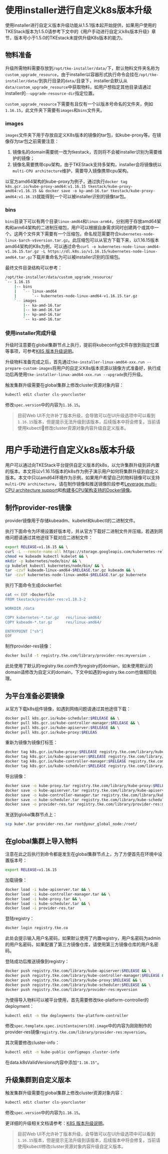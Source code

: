 # 使用installer进行自定义k8s版本升级

使用installer进行自定义版本升级功能从1.5.1版本起开始提供，如果用户使用的TKEStack版本为1.5.0请参考下文中的《用户手动进行自定义k8s版本升级》章节，版本号小于1.5.0的TKEstack未提供升级K8s版本的能力。

## 物料准备

升级所需物料需要存放到`/opt/tke-installer/data/`下，默认物料文件夹名称为`custom_upgrade_resource`，由于installer以容器形式执行命令会挂在`/opt/tke-installer/data/`到执行目录的`data/`目录下，installer会默认从`data/custom_upgrade_resource`中获取物料，如用户想指定其他目录请通过installer的`--upgrade-resource-dir`指定位置。

`custom_upgrade_resource`下需要有且仅有一个以版本号命名的文件夹，例如`1.16.15`，此文件夹下需要有`images`和`bins`文件夹。

### images

`images`文件夹下用于存放自定义K8s版本的镜像的tar包，如kube-proxy等。在镜像存为tar包之前需要注意：

1. 镜像名的domain需要统一改为tkestack，否则将不会被installer识别为需要维护的镜像；
2. 镜像名需要携带cpu架构，由于TKEStack支持多架构，installer会将镜像统以`multi-CPU architecture`维护，需要导入镜像携带cpu架构。

以官方amd64架构的kube-proxy为例子，通过执行`docker tag k8s.gcr.io/kube-proxy-amd64:v1.16.15 tkestack/kube-proxy-amd64:v1.16.15 && docker save -o kp-amd-16.tar tkestack/kube-proxy-amd64:v1.16.15`就能得到一个可以被installer识别的镜像tar包。

### bins

`bins`目录下可以有两个目录`linux-amd64`和`linux-arm64`，分别用于存放amd64架构和arm64架构的二进制压缩包，用户可以根据自身需求同时创建两个或其中一个。这两个文件夹下需要有一个压缩包，命名规范需要符合`kubernetes-node-linux-$arch-v$version.tar.gz`。此压缩包可以从官方下载下来，以1.16.15版本amd64架构的K8s为例，可以通过命令`curl -o kubernetes-node-linux-amd64-v1.16.15.tar.gz -L https://dl.k8s.io/v1.16.15/kubernetes-node-linux-amd64.tar.gz`下载并重命名为可以被installer识别的压缩包。

最终文件目录结构可以参考：

```sh
/opt/tke-installer/data/custom_upgrade_resource/
`-- 1.16.15
    |-- bins
    |   `-- linux-amd64
    |       `-- kubernetes-node-linux-amd64-v1.16.15.tar.gz
    `-- images
        |-- ka-amd-16.tar
        |-- km-amd-16.tar
        |-- kp-amd-16.tar
        `-- ks-amd-16.tar
```

### 使用installer完成升级

升级时注意要在global集群节点上执行，提前将kubeconfig文件存放到指定位置等事项，可参考[K8S 版本升级说明](https://github.com/tkestack/tke/blob/master/docs/guide/zh-CN/best-practices/cluster-upgrade-guide.md)。

升级物料准备完成之后，首先通过`tke-installer-linux-amd64-xxx.run --prepare-custom-images`将用户的自定义K8s版本资源以镜像方式准备好，执行成功后再使用`tke-installer-linux-amd64-xxx.run --upgrade`执行升级。

触发集群升级需要在global集群上修改cluster资源对象内容：

```sh
kubectl edit cluster cls-yourcluster
```

修改`spec.version`中的内容为`1.16.15`。

> 目前Web UI不允许补丁版本升级，会导致可以在UI升级选项中可以看到`1.16.15`版本，但是提示无法升级到该版本，后续版本中将会修复。当前请使用kubectl修改cluster资源对象内容升级自定义版本。

# 用户手动进行自定义k8s版本升级

用户可以通过向TKEStack平台提供自定义版本的k8s，以允许集群升级到非内置的版本。本文将以v1.16.15版本的k8s作为例子演示用户如何将集群升级到自定义版本。本文中只以amd64环境作为示例，如果用户希望自己的物料镜像可以支持`multi-CPU architecture`，请在制作镜像和推送镜像阶段参考[Leverage multi-CPU architecture support](https://docs.docker.com/docker-for-mac/multi-arch/)和[构建多CPU架构支持的Docker镜像](https://blog.csdn.net/dev_csdn/article/details/79138424)。

## 制作provider-res镜像

provider镜像用于存储kubeadm、kubelet和kubectl的二进制文件。

执行下面命令为环境设置好版本号，并从官方下载好二进制文件并压缩，若遇到网络问题请通过其他途径下载对应二进制文件：

```sh
export RELEASE=v1.16.15 && \
curl -L --remote-name-all https://storage.googleapis.com/kubernetes-release/release/$RELEASE/bin/linux/amd64/{kubeadm,kubelet,kubectl} && \
chmod +x kubeadm kubectl kubelet && \
mkdir -p kubernetes/node/bin/ && \
cp kubelet kubectl kubernetes/node/bin/ && \
tar -czvf kubeadm-linux-amd64-$RELEASE.tar.gz kubeadm && \
tar -czvf kubernetes-node-linux-amd64-$RELEASE.tar.gz kubernete
```

执行下面命令生成dockerfiel:

```sh
cat << EOF >Dockerfile
FROM tkestack/provider-res:v1.18.3-2

WORKDIR /data

COPY kubernetes-*.tar.gz   res/linux-amd64/
COPY kubeadm-*.tar.gz      res/linux-amd64/

ENTRYPOINT ["sh"]
EOF
```

制作provider-res镜像：

```sh
docker build -t registry.tke.com/library/provider-res:myversion .
```

此处使用了默认的registry.tke.com作为registry的domian，如未使用默认的domain请修改为自定义的domain，下文中如遇到registry.tke.com也做相同处理。

## 为平台准备必要镜像

从官方下载k8s组件镜像，如遇到网络问题请通过其他途径下载：

```sh
docker pull k8s.gcr.io/kube-scheduler:$RELEASE && \
docker pull k8s.gcr.io/kube-controller-manager:$RELEASE && \
docker pull k8s.gcr.io/kube-apiserver:$RELEASE && \
docker pull k8s.gcr.io/kube-proxy:$RELEAS
```

重新为镜像为镜像打标签：

```sh
docker tag k8s.gcr.io/kube-proxy:$RELEASE registry.tke.com/library/kube-proxy:$RELEASE && \
docker tag k8s.gcr.io/kube-apiserver:$RELEASE registry.tke.com/library/kube-apiserver:$RELEASE && \
docker tag k8s.gcr.io/kube-controller-manager:$RELEASE registry.tke.com/library/kube-controller-manager:$RELEASE && \
docker tag k8s.gcr.io/kube-scheduler:$RELEASE registry.tke.com/library/kube-scheduler:$RELEASE
```

导出镜像：

```sh
docker save -o kube-proxy.tar registry.tke.com/library/kube-proxy:$RELEASE && \
docker save -o kube-apiserver.tar registry.tke.com/library/kube-apiserver:$RELEASE && \
docker save -o kube-controller-manager.tar registry.tke.com/library/kube-controller-manager:$RELEASE && \
docker save -o kube-scheduler.tar registry.tke.com/library/kube-scheduler:$RELEASE && \
docker save -o provider-res.tar registry.tke.com/library/provider-res:myversion
```

发送到global集群节点上：

```sh
scp kube*.tar provider-res.tar root@your_global_node:/root/
```

## 在global集群上导入物料

注意在此之后执行到命令都是发生在global集群节点上，为了方便首先在环境中设置版本号：

```sh
export RELEASE=v1.16.15
```

加载镜像：

```sh
docker load -i kube-apiserver.tar && \
docker load -i kube-controller-manager.tar && \
docker load -i kube-proxy.tar && \
docker load -i kube-scheduler.tar && \
docker load -i provider-res.tar
```

登陆registry：

```sh
docker login registry.tke.co
```

此处会提示输入用户名密码，如果默认使用了内置registry，用户名密码为admin的用户名密码，如果配置了第三方镜像仓库，请使用第三方镜像仓库的用户名密码。

登陆成功后推送镜像到registry：

```sh
docker push registry.tke.com/library/kube-apiserver:$RELEASE && \
docker push registry.tke.com/library/kube-controller-manager:$RELEASE && \
docker push registry.tke.com/library/kube-proxy:$RELEASE && \
docker push registry.tke.com/library/kube-scheduler:$RELEASE && \
docker push registry.tke.com/library/provider-res:myversion
```

为使得导入物料可以被平台使用，首先需要修改tke-platform-controller的deployment：

```sh
kubectl edit -n tke deployments tke-platform-controller
```

修改`spec.template.spec.initContainers[0].image`中的内容为刚刚制作的provider-res镜像`registry.tke.com/library/provider-res:myversion`。

其次需要修改cluster-info：

```sh
kubectl edit -n kube-public configmaps cluster-info
```

在data.k8sValidVersions内容中添加`"1.16.15"`。

## 升级集群到自定义版本

触发集群升级需要在global集群上修改cluster资源对象内容：

```sh
kubectl edit cluster cls-yourcluster
```

修改`spec.version`中的内容为`1.16.15`。

更详细的升级相关文档请参考：[K8S 版本升级说明](https://github.com/tkestack/tke/blob/master/docs/guide/zh-CN/best-practices/cluster-upgrade-guide.md)。

> 目前Web UI不允许补丁版本升级，会导致可以在UI升级选项中可以看到`1.16.15`版本，但是提示无法升级到该版本，后续版本中将会修复。当前请使用kubectl修改cluster资源对象内容升级自定义版本。
